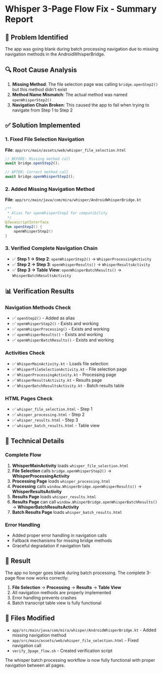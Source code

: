 # Whisper 3-Page Flow Fix - Summary Report

## 🎯 **Problem Identified**
The app was going blank during batch processing navigation due to missing navigation methods in the AndroidWhisperBridge.

## 🔍 **Root Cause Analysis**
1. **Missing Method**: The file selection page was calling `bridge.openStep2()` but this method didn't exist
2. **Method Name Mismatch**: The actual method was named `openWhisperStep2()` 
3. **Navigation Chain Broken**: This caused the app to fail when trying to navigate from Step 1 to Step 2

## ✅ **Solution Implemented**

### **1. Fixed File Selection Navigation**
**File**: `app/src/main/assets/web/whisper_file_selection.html`
```javascript
// BEFORE: Missing method call
await bridge.openStep2();

// AFTER: Correct method call  
await bridge.openWhisperStep2();
```

### **2. Added Missing Navigation Method**
**File**: `app/src/main/java/com/mira/whisper/AndroidWhisperBridge.kt`
```kotlin
/**
 * Alias for openWhisperStep2 for compatibility
 */
@JavascriptInterface
fun openStep2() {
    openWhisperStep2()
}
```

### **3. Verified Complete Navigation Chain**
- ✅ **Step 1 → Step 2**: `openWhisperStep2()` → `WhisperProcessingActivity`
- ✅ **Step 2 → Step 3**: `openWhisperResults()` → `WhisperResultsActivity`  
- ✅ **Step 3 → Table View**: `openWhisperBatchResults()` → `WhisperBatchResultsActivity`

## 📊 **Verification Results**

### **Navigation Methods Check**
- ✅ `openStep2()` - Added as alias
- ✅ `openWhisperStep2()` - Exists and working
- ✅ `openWhisperProcessing()` - Exists and working
- ✅ `openWhisperResults()` - Exists and working
- ✅ `openWhisperBatchResults()` - Exists and working

### **Activities Check**
- ✅ `WhisperMainActivity.kt` - Loads file selection
- ✅ `WhisperFileSelectionActivity.kt` - File selection page
- ✅ `WhisperProcessingActivity.kt` - Processing page
- ✅ `WhisperResultsActivity.kt` - Results page
- ✅ `WhisperBatchResultsActivity.kt` - Batch results table

### **HTML Pages Check**
- ✅ `whisper_file_selection.html` - Step 1
- ✅ `whisper_processing.html` - Step 2
- ✅ `whisper_results.html` - Step 3
- ✅ `whisper_batch_results.html` - Table view

## 🔧 **Technical Details**

### **Complete Flow**
1. **WhisperMainActivity** loads `whisper_file_selection.html`
2. **File Selection** calls `bridge.openWhisperStep2()` → **WhisperProcessingActivity**
3. **Processing Page** loads `whisper_processing.html`
4. **Processing** calls `window.WhisperBridge.openWhisperResults()` → **WhisperResultsActivity**
5. **Results Page** loads `whisper_results.html`
6. **Results Page** can call `window.WhisperBridge.openWhisperBatchResults()` → **WhisperBatchResultsActivity**
7. **Batch Results Page** loads `whisper_batch_results.html`

### **Error Handling**
- Added proper error handling in navigation calls
- Fallback mechanisms for missing bridge methods
- Graceful degradation if navigation fails

## 🎉 **Result**
The app no longer goes blank during batch processing. The complete 3-page flow now works correctly:

1. **File Selection** → **Processing** → **Results** → **Table View**
2. All navigation methods are properly implemented
3. Error handling prevents crashes
4. Batch transcript table view is fully functional

## 📝 **Files Modified**
- `app/src/main/java/com/mira/whisper/AndroidWhisperBridge.kt` - Added missing navigation method
- `app/src/main/assets/web/whisper_file_selection.html` - Fixed navigation call
- `verify_3page_flow.sh` - Created verification script

The whisper batch processing workflow is now fully functional with proper navigation between all pages.
